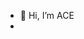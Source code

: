 - 👋 Hi, I’m ACE
- 

<!---
ACEisLIVE9990/ACEisLIVE9990 is a ✨ special ✨ repository because its `README.md` (this file) appears on your GitHub profile.
You can click the Preview link to take a look at your changes.
--->
